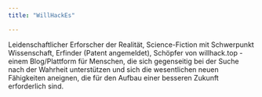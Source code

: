 ```yaml
---
title: "WillHackEs"

---
```

Leidenschaftlicher Erforscher der Realität, Science-Fiction mit Schwerpunkt Wissenschaft, Erfinder (Patent angemeldet), Schöpfer von willhack.top - einem Blog/Plattform für Menschen, die sich gegenseitig bei der Suche nach der Wahrheit unterstützen und sich die wesentlichen neuen Fähigkeiten aneignen, die für den Aufbau einer besseren Zukunft erforderlich sind.
